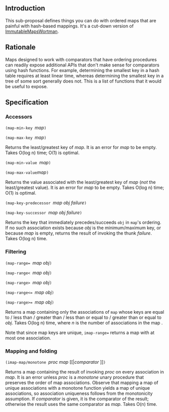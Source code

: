 ## Introduction

This sub-proposal defines things you can do with ordered maps that are painful with hash-based mappings.  It's a cut-down version of [ImmutableMapsWortman](ImmutableMapsWortman.md).

## Rationale

Maps designed to work with comparators that have ordering procedures can readily expose additional APIs that don't make sense for comparators using hash functions.  For example, determining the smallest key in a hash table requires at least linear time, whereas determining the smallest key in a tree of some sort generally does not.  This is a list of functions that it would be useful to expose.

## Specification

### Accessors

`(map-min-key `*map*`)`

`(map-max-key `*map*`)`

Returns the least/greatest key of *map*.  It is an error for *map* to be empty. Takes O(log n) time; O(1) is optimal.

`(map-min-value `*map*`)`

`(map-max-value`*map*`)`

Returns the value associated with the least/greatest key of *map* (*not* the least/greatest value).  It is an error for *map* to be empty. Takes O(log n) time; O(1) is optimal.

`(map-key-predecessor `*map obj failure*`)`

`(map-key-successor `*map obj failure*`)`

Returns the key that immediately precedes/succeeds `obj` in `map`'s ordering. If no such association exists because *obj* is the minimum/maximum key, or because *map* is empty, returns the result of invoking the thunk *failure*. Takes O(log n) time.

### Filtering

`(map-range= `*map obj*`)`

`(map-range< `*map obj*`)`

`(map-range> `*map obj*`)`

`(map-range<= `*map obj*`)`

`(map-range>= `*map obj*`)`

Returns a map containing only the associations of `map` whose keys are equal to / less than / greater than / less than or equal to / greater than or equal to *obj*.  Takes O(log n) time, where *n* is the number of associations in the map .

Note that since map keys are unique, `imap-range=` returns a map with at most one association.

### Mapping and folding

`(imap-map/monotone `*proc map* [[|*comparator* ]]`)`

Returns a map containing the result of invoking *proc* on every association in *map*.  It is an error unless *proc* is a *monotone* unary procedure that preserves the order of map associations. Observe that mapping a map of unique associations with a monotone function yields a map of unique associations, so association uniqueness follows from the monotonicity assumption. If *comparator* is given, it is the comparator of the result; otherwise the result uses the same comparator as *map*. Takes O(n) time.



